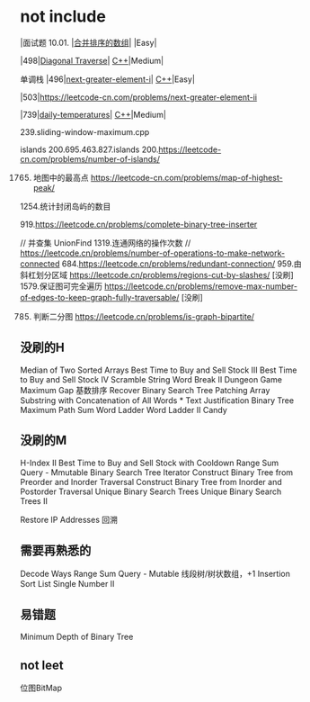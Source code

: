 # not include

|面试题 10.01. |[合并排序的数组](https://leetcode-cn.com/problems/sorted-merge-lcci/)| |Easy|

|498|[Diagonal Traverse](https://leetcode-cn.com/problems/diagonal-traverse/)| [C++](./algorithms/cpp/498.DiagonalTraverse/DiagonalTraverse.cpp)|Medium|

单调栈
|496|[next-greater-element-i](https://leetcode-cn.com/problems/next-greater-element-i/)| [C++](./algorithms/cpp/496.next-greater-element-i.cpp)|Easy|

|503|https://leetcode-cn.com/problems/next-greater-element-ii

|739|[daily-temperatures](https://leetcode-cn.com/problems/daily-temperatures/)| [C++](./algorithms/cpp/739.daily-temperatures.cpp)|Medium|


239.sliding-window-maximum.cpp

islands
200.695.463.827.islands
200.https://leetcode-cn.com/problems/number-of-islands/

1765. 地图中的最高点
https://leetcode-cn.com/problems/map-of-highest-peak/

1254.统计封闭岛屿的数目

919.https://leetcode.cn/problems/complete-binary-tree-inserter

// 并查集 UnionFind
1319.连通网络的操作次数 // https://leetcode.cn/problems/number-of-operations-to-make-network-connected
684.https://leetcode.cn/problems/redundant-connection/
959.由斜杠划分区域 https://leetcode.cn/problems/regions-cut-by-slashes/ [没刷]
1579.保证图可完全遍历 https://leetcode.cn/problems/remove-max-number-of-edges-to-keep-graph-fully-traversable/ [没刷]


785. 判断二分图 https://leetcode.cn/problems/is-graph-bipartite/

## 没刷的H
Median of Two Sorted Arrays
Best Time to Buy and Sell Stock III
Best Time to Buy and Sell Stock IV
Scramble String
Word Break II
Dungeon Game
Maximum Gap 基数排序
Recover Binary Search Tree
Patching Array
Substring with Concatenation of All Words *
Text Justification
Binary Tree Maximum Path Sum
Word Ladder
Word Ladder II
Candy


## 没刷的M
H-Index II
Best Time to Buy and Sell Stock with Cooldown
Range Sum Query - Mmutable
Binary Search Tree Iterator
Construct Binary Tree from Preorder and Inorder Traversal
Construct Binary Tree from Inorder and Postorder Traversal
Unique Binary Search Trees
Unique Binary Search Trees II


Restore IP Addresses 回溯

## 需要再熟悉的
Decode Ways
Range Sum Query - Mutable 线段树/树状数组，+1
Insertion Sort List
Single Number II

## 易错题
Minimum Depth of Binary Tree


## not leet
位图BitMap